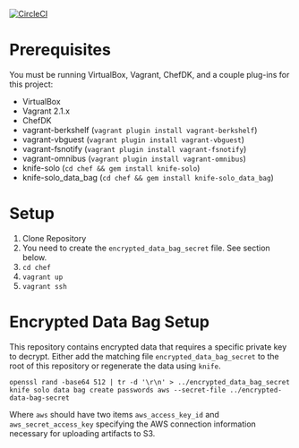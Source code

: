 [![CircleCI](https://circleci.com/gh/thegrandpoobah/my-portfolio.svg?style=svg)](https://circleci.com/gh/thegrandpoobah/my-portfolio)

# Prerequisites

You must be running VirtualBox, Vagrant, ChefDK, and a couple plug-ins for this project:

* VirtualBox
* Vagrant 2.1.x
* ChefDK
* vagrant-berkshelf (`vagrant plugin install vagrant-berkshelf`)
* vagrant-vbguest (`vagrant plugin install vagrant-vbguest`)
* vagrant-fsnotify (`vagrant plugin install vagrant-fsnotify`)
* vagrant-omnibus (`vagrant plugin install vagrant-omnibus`)
* knife-solo (`cd chef && gem install knife-solo`)
* knife-solo_data_bag (`cd chef && gem install knife-solo_data_bag`)

# Setup

1. Clone Repository
2. You need to create the `encrypted_data_bag_secret` file. See section below.
3. `cd chef`
4. `vagrant up`
5. `vagrant ssh`

# Encrypted Data Bag Setup

This repository contains encrypted data that requires a specific private
key to decrypt. Either add the matching file `encrypted_data_bag_secret` to the 
root of this repository or regenerate the data using `knife`.

```
openssl rand -base64 512 | tr -d '\r\n' > ../encrypted_data_bag_secret
knife solo data bag create passwords aws --secret-file ../encrypted-data-bag-secret
```

Where `aws` should have two items `aws_access_key_id` and `aws_secret_access_key`
specifying the AWS connection information necessary for uploading artifacts to S3.
